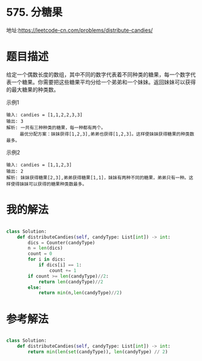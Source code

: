 # 575. 分糖果
地址:https://leetcode-cn.com/problems/distribute-candies/


# 题目描述
给定一个偶数长度的数组，其中不同的数字代表着不同种类的糖果，每一个数字代表一个糖果。你需要把这些糖果平均分给一个弟弟和一个妹妹。返回妹妹可以获得的最大糖果的种类数。


示例1
```
输入: candies = [1,1,2,2,3,3]
输出: 3
解析: 一共有三种种类的糖果，每一种都有两个。
     最优分配方案：妹妹获得[1,2,3],弟弟也获得[1,2,3]。这样使妹妹获得糖果的种类数最多。

```


示例2
```
输入: candies = [1,1,2,3]
输出: 2
解析: 妹妹获得糖果[2,3],弟弟获得糖果[1,1]，妹妹有两种不同的糖果，弟弟只有一种。这样使得妹妹可以获得的糖果种类数最多。

```


# 我的解法
```python

class Solution:
    def distributeCandies(self, candyType: List[int]) -> int:
        dics = Counter(candyType)
        n = len(dics)
        count = 0
        for i in dics:
            if dics[i] == 1:
                count += 1
        if count >= len(candyType)//2:
            return len(candyType)//2
        else:
            return min(n,len(candyType)//2)


```


# 参考解法
```python

class Solution:
    def distributeCandies(self, candyType: List[int]) -> int:
        return min(len(set(candyType)), len(candyType) // 2)

```
